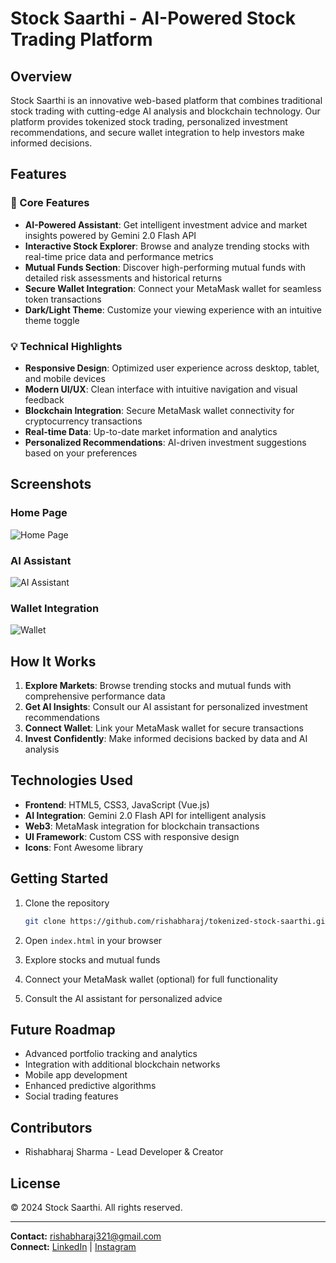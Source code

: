 # Stock Saarthi - AI-Powered Stock Trading Platform

## Overview

Stock Saarthi is an innovative web-based platform that combines traditional stock trading with cutting-edge AI analysis and blockchain technology. Our platform provides tokenized stock trading, personalized investment recommendations, and secure wallet integration to help investors make informed decisions.

## Features

### 🚀 Core Features

- **AI-Powered Assistant**: Get intelligent investment advice and market insights powered by Gemini 2.0 Flash API
- **Interactive Stock Explorer**: Browse and analyze trending stocks with real-time price data and performance metrics
- **Mutual Funds Section**: Discover high-performing mutual funds with detailed risk assessments and historical returns
- **Secure Wallet Integration**: Connect your MetaMask wallet for seamless token transactions
- **Dark/Light Theme**: Customize your viewing experience with an intuitive theme toggle

### 💡 Technical Highlights

- **Responsive Design**: Optimized user experience across desktop, tablet, and mobile devices
- **Modern UI/UX**: Clean interface with intuitive navigation and visual feedback
- **Blockchain Integration**: Secure MetaMask wallet connectivity for cryptocurrency transactions
- **Real-time Data**: Up-to-date market information and analytics
- **Personalized Recommendations**: AI-driven investment suggestions based on your preferences

## Screenshots

### Home Page
![Home Page](https://yourimagelink.com/homepage.png)

### AI Assistant
![AI Assistant](https://yourimagelink.com/ai-assistant.png)

### Wallet Integration
![Wallet](https://yourimagelink.com/wallet.png)

## How It Works

1. **Explore Markets**: Browse trending stocks and mutual funds with comprehensive performance data
2. **Get AI Insights**: Consult our AI assistant for personalized investment recommendations
3. **Connect Wallet**: Link your MetaMask wallet for secure transactions
4. **Invest Confidently**: Make informed decisions backed by data and AI analysis

## Technologies Used

- **Frontend**: HTML5, CSS3, JavaScript (Vue.js)
- **AI Integration**: Gemini 2.0 Flash API for intelligent analysis
- **Web3**: MetaMask integration for blockchain transactions
- **UI Framework**: Custom CSS with responsive design
- **Icons**: Font Awesome library

## Getting Started

1. Clone the repository
   ```bash
   git clone https://github.com/rishabharaj/tokenized-stock-saarthi.git
   ```

2. Open `index.html` in your browser
3. Explore stocks and mutual funds
4. Connect your MetaMask wallet (optional) for full functionality
5. Consult the AI assistant for personalized advice

## Future Roadmap

- Advanced portfolio tracking and analytics
- Integration with additional blockchain networks
- Mobile app development
- Enhanced predictive algorithms
- Social trading features

## Contributors

- Rishabharaj Sharma - Lead Developer & Creator

## License

© 2024 Stock Saarthi. All rights reserved.

---

**Contact:** rishabharaj321@gmail.com  
**Connect:** [LinkedIn](https://www.linkedin.com/in/rishabharaj-sharma-57a7a8256) | [Instagram](https://www.instagram.com/eclipsor_rishabh)
